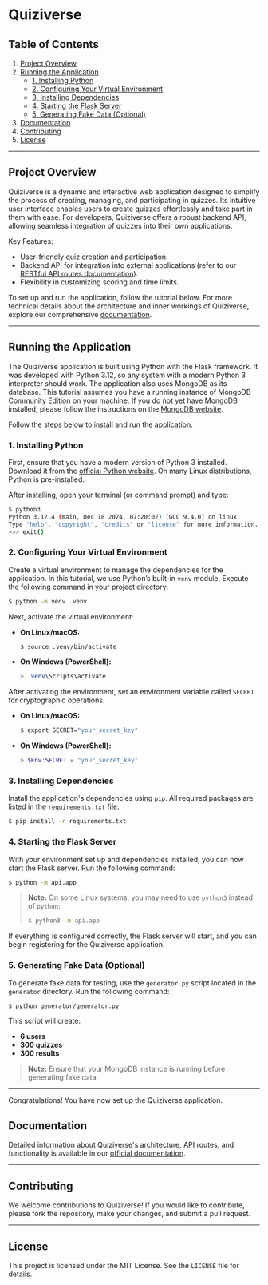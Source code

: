 # Quiziverse

## Table of Contents
1. [Project Overview](#project-overview)
2. [Running the Application](#running-the-application)
   - [1. Installing Python](#1-installing-python)
   - [2. Configuring Your Virtual Environment](#2-configuring-your-virtual-environment)
   - [3. Installing Dependencies](#3-installing-dependencies)
   - [4. Starting the Flask Server](#4-starting-the-flask-server)
   - [5. Generating Fake Data (Optional)](#5-generating-fake-data-optional)
3. [Documentation](#documentation)
4. [Contributing](#contributing)
5. [License](#license)

---

## Project Overview

Quiziverse is a dynamic and interactive web application designed to simplify the process of creating, managing, and participating in quizzes. Its intuitive user interface enables users to create quizzes effortlessly and take part in them with ease. For developers, Quiziverse offers a robust backend API, allowing seamless integration of quizzes into their own applications. 

Key Features:
- User-friendly quiz creation and participation.
- Backend API for integration into external applications (refer to our [RESTful API routes documentation](https://realwrc.github.io/quiziverse/api.blueprints.html#restful-api-routes)).
- Flexibility in customizing scoring and time limits.

To set up and run the application, follow the tutorial below. For more technical details about the architecture and inner workings of Quiziverse, explore our comprehensive [documentation](https://realwrc.github.io/quiziverse/index.html).

---

## Running the Application


The Quiziverse application is built using Python with the Flask framework. It was developed with Python 3.12, so any system with a modern Python 3 interpreter should work. The application also uses MongoDB as its database. This tutorial assumes you have a running instance of MongoDB Community Edition on your machine. If you do not yet have MongoDB installed, please follow the instructions on the [MongoDB website](https://www.mongodb.com/).

Follow the steps below to install and run the application.

### 1. Installing Python

First, ensure that you have a modern version of Python 3 installed. Download it from the [official Python website](https://www.python.org/downloads/). On many Linux distributions, Python is pre-installed.

After installing, open your terminal (or command prompt) and type:

```bash
$ python3
Python 3.12.4 (main, Dec 18 2024, 07:20:02) [GCC 9.4.0] on linux
Type "help", "copyright", "credits" or "license" for more information.
>>> exit()
```

### 2. Configuring Your Virtual Environment

Create a virtual environment to manage the dependencies for the application. In this tutorial, we use Python’s built-in `venv` module. Execute the following command in your project directory:

```bash
$ python -m venv .venv
```

Next, activate the virtual environment:

- **On Linux/macOS:**

  ```bash
  $ source .venv/bin/activate
  ```

- **On Windows (PowerShell):**

  ```powershell
  > .venv\Scripts\activate
  ```

After activating the environment, set an environment variable called `SECRET` for cryptographic operations.

- **On Linux/macOS:**

  ```bash
  $ export SECRET="your_secret_key"
  ```

- **On Windows (PowerShell):**

  ```powershell
  > $Env:SECRET = "your_secret_key"
  ```

### 3. Installing Dependencies

Install the application's dependencies using `pip`. All required packages are listed in the `requirements.txt` file:

```bash
$ pip install -r requirements.txt
```

### 4. Starting the Flask Server

With your environment set up and dependencies installed, you can now start the Flask server. Run the following command:

```bash
$ python -m api.app
```

> **Note:** On some Linux systems, you may need to use `python3` instead of `python`:
>
> ```bash
> $ python3 -m api.app
> ```

If everything is configured correctly, the Flask server will start, and you can begin registering for the Quiziverse application.

### 5. Generating Fake Data (Optional)

To generate fake data for testing, use the `generator.py` script located in the `generator` directory. Run the following command:

```bash
$ python generator/generator.py
```

This script will create:
- **6 users**
- **300 quizzes**
- **300 results**

> **Note:** Ensure that your MongoDB instance is running before generating fake data.

---

Congratulations! You have now set up the Quiziverse application.

## Documentation

Detailed information about Quiziverse's architecture, API routes, and functionality is available in our [official documentation](https://realwrc.github.io/quiziverse/index.html).

---

## Contributing

We welcome contributions to Quiziverse! If you would like to contribute, please fork the repository, make your changes, and submit a pull request.

---

## License

This project is licensed under the MIT License. See the `LICENSE` file for details.

